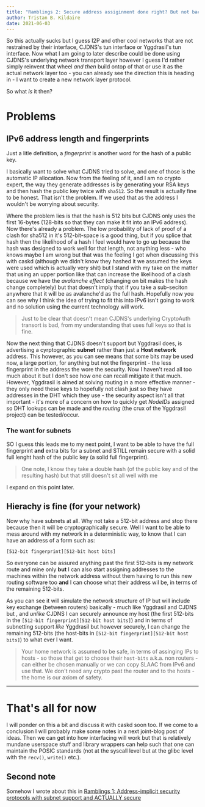 ```yaml
---
title: "Ramblings 2: Secure address assiginment done right? But not backwards compatible!"
author: Tristan B. Kildaire
date: 2021-06-03
---
```


So this actually sucks but I guess I2P and other cool networks that are not restrained by their interface, CJDNS's tun interface or Yggdrasil's tun interface. Now what I am going to later describe could be done using CJDNS's underlying network transport layer however I guess I'd rather simply reinvent that wheel _and then_ build ontop of that or use it as the actual network layer too - you can already see the direction this is heading in - I want to create a new network layer protocol.

So what _is_ it then?

# Problems

## IPv6 address length and fingerprints

Just a litle definition, a _fingerprint_ is another word for the hash of a public key.

I basically want to solve what CJDNS tried to solve, and one of those is the automatic IP allocation. Now from the feeling of it, and I am no crypto expert, the way they generate addresses is by generating your RSA keys and then hash the public key twice with `sha512`. So the result is actually fine to be honest. That isn't the problem. If we used that as the address I wouldn't be worrying about security.

Where the problem lies is that the hash is 512 bits but CJDNS only uses the first 16-bytes (128-bits so that they can make it fit into an IPv6 address). Now there's already a problem. The low probability of lack of proof of a clash for sha512 in it's 512-bit-space is a good thing, but if you splice that hash then the likelihood of a hash I feel would have to go up because the hash was designed to work well for that length, not anything less - who knows maybe I am wrong but that was the feeling I got when discussing this with caskd (although we didn't know they hashed it we assumed the keys were used which is actually very shit) but I stand with my take on the matter that using an upper portion like that can increase the likelihood of a clash because we have the _avalanche effect_ (changing on bit makes the hash change completely) but that doesn't imply that if you take a sub-seciton anywhere that it will be as avalanche'd as the full hash. Hopefully now you can see why I think the idea of trying to fit this into IPv6 isn't going to work and no solution using the current technology will work.

> Just to be clear that doesn't mean CJDNS's underlying CryptoAuth transort is bad, from my understanding that uses full keys so that is fine.

Now the next thing that CJDNS doesn't support but Yggdrasil does, is advertising a cyrptographic **subnet** rather than just a **Host network** address. This however, as you can see means that some bits may be used now, a large portion, for anything but not the fingerprint - the less fingerprint in the address the wore the security. Now I haven't read all too much about it but I don't see how one can recall mitigate it that much. However, Yggdrasil is aimed at solving routing in a more effective manner - they only need these keys to hopefully not clash just so they have addresses in the DHT which they use - the security aspect isn't all that important - it's more of a concern on how to quickly get _NodeIDs_ assigned so DHT lookups can be made and the _routing_ (the crux of the Yggdrasil project) can be tested/occur.

### The want for subnets

SO I guess this leads me to my next point, I want to be able to have the full fingerprint **and** extra bits for a subnet and STILL remain secure with a solid full lenght hash of the public key (a solid full fingerprint).

> One note, I know they take a double hash (of the public key and of the resulting hash) but that still doesn't sit all well with me

I expand on this point later.

## Hierachy is fine (for your network)

Now why have subnets at all. Why not take a 512-bit address and stop there because then it will be cryptographically secure. Well I want to be able to mess around with my network in a deterministic way, to know that I can have an address of a form such as:

```
[512-bit fingerprint][512-bit host bits]
```

So everyone can be assured anything past the first 512-bits is my network route and mine only **but** I can also start assigning addresses to the machines within the network address without them having to run this new routing software too **and** I can choose what their address wil be, in terms of the remaining 512-bits.

As you can see it will simulate the network structure of IP but will include key exchange (between routers) basically - much like Yggdrasil and CJDNS but , and _unlike_ CJDNS I can securely announce my host (the first 512-bits in the `[512-bit fingerprint][512-bit host bits]`) and in terms of subnetting support _like_ Yggdrasil but however securely, I can change the remaining 512-bits (the host-bits in `[512-bit fingerprint][512-bit host bits]`) to what ever I want.

> Your home network is assumed to be safe, in terms of assinging IPs to hosts - so those that get to choose their `host-bits` a.k.a. non routers - can either be chosen manually or we can copy SLAAC from IPv6 and use that. We don't need any crypto past the router and to the hosts - the home is our axiom of safety.

---

# That's all for now

I will ponder on this a bit and discuss it with caskd soon too. If we come to a conclusion I will probably make some notes in a next joint-blog post of ideas. Then we can get into how interfacing will work but that is relatively mundane userspace stuff and library wrappers can help such that one can maintain the POSIC standards (not at the syscall level but at the glibc level with the `recv()`, `write()` etc.).

## Second note

Somehow I wrote about this in [Ramblings 1: Address-implicit security protocols with subnet support and ACTUALLY secure](../ramblings1)